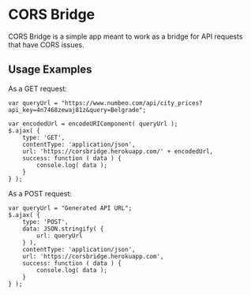 # CORS Bridge

CORS Bridge is a simple app meant to work as a bridge for API requests that have CORS issues. 

## Usage Examples

As a GET request:
```
var queryUrl = "https://www.numbeo.com/api/city_prices?api_key=4n7468zewaj81z&query=Belgrade";

var encodedUrl = encodeURIComponent( queryUrl );
$.ajax( {
    type: 'GET',
    contentType: 'application/json',
    url: 'https://corsbridge.herokuapp.com/' + encodedUrl,
    success: function ( data ) {
        console.log( data );
    }
} );
```
As a POST request:
```
var queryUrl = "Generated API URL";
$.ajax( {
    type: 'POST',
    data: JSON.stringify( {
        url: queryUrl
    } ),
    contentType: 'application/json',
    url: 'https://corsbridge.herokuapp.com',
    success: function ( data ) {
        console.log( data );
    }
} );
```